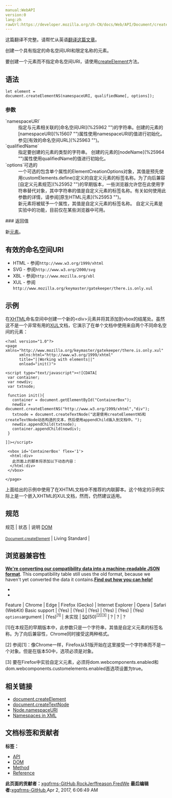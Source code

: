 ```yaml
---
manual:WebAPI
version:0
lang:zh
rawUrl:https://developer.mozilla.org/zh-CN/docs/Web/API/Document/createElementNS
---
```




这篇翻译不完整。请帮忙从英语[翻译这篇文章](%25961 "")。






创建一个具有指定的命名空间URI和限定名称的元素。



要创建一个元素而不指定命名空间URI，请使用[createElement](%8959 "createElement")方法。


## 语法<a name="Syntax"></a>

```
let element = 
document.createElementNS(namespaceURI, qualifiedName[, options]);
```

### 参数<a name="参数"></a>
<dl><dt id=''>`namespaceURI`</dt><dd>指定与元素相关联的[命名空间URI](%25962 "")的字符串。创建的元素的[namespaceURI](%15607 "")属性使用namespaceURI的值进行初始化。 参见[有效的命名空间URL](%25963 "")。</dd><dt id=''>`qualifiedName`</dt><dd>指定要创建的元素的类型的字符串。 创建的元素的[nodeName](%25964 "")属性使用qualifiedName的值进行初始化。</dd><dt id=''>`options`可选的</dt><dd>一个可选的包含单个属性的ElementCreationOptions对象，其值是预先使用customElements.define()定义的自定义元素的标签名称。为了向后兼容[自定义元素规范](%25952 "")的早期版本，一些浏览器允许您在此使用字符串替代对象，其中字符串的值是自定义元素的标签名称。有关如何使用此参数的详情，请参阅[原生HTML元素](%25953 "")。</dd><dd>新元素将被赋予一个属性，其值是自定义元素的标签名称。 自定义元素是实验中的功能，目前仅在某些浏览器中可用。</dd></dl>
### 返回值<a name="返回值"></a>


新[元素](%2687 "")。


## 有效的命名空间URI<a name="Example"></a>

* HTML - 参阅`http://www.w3.org/1999/xhtml`
* SVG - 参阅`http://www.w3.org/2000/svg`
* XBL - 参阅`http://www.mozilla.org/xbl`
* XUL - 参阅`http://www.mozilla.org/keymaster/gatekeeper/there.is.only.xul`

## 示例<a name="Example"></a>


在[XHTML](%25965 "")命名空间中创建一个新的&lt;div&gt;元素并将其添加到vbox的结尾处。虽然这不是一个非常有用的[XUL](%25966 "")文档，它演示了在单个文档中使用来自两个不同命名空间的元素：


```
<?xml version="1.0"?>
<page xmlns="http://www.mozilla.org/keymaster/gatekeeper/there.is.only.xul"
      xmlns:html="http://www.w3.org/1999/xhtml"
      title="||Working with elements||"
      onload="init()">

<script type="text/javascript"><![CDATA[
 var container;
 var newdiv;
 var txtnode;

 function init(){
   container = document.getElementById("ContainerBox");
   newdiv = document.createElementNS("http://www.w3.org/1999/xhtml","div");
   txtnode = document.createTextNode("这是使用createElementNS和createTextNode动态构造的文本，然后使用appendChild插入到文档中。");
   newdiv.appendChild(txtnode);
   container.appendChild(newdiv);
 }

]]></script>

 <vbox id='ContainerBox' flex='1'>
  <html:div>
   此页面上的脚本将添加以下动态内容：
  </html:div>
 </vbox>

</page>
```


上面给出的示例中使用了在XHTML文档中不推荐的内联脚本。这个特定的示例实际上是一个嵌入XHTML的XUL文档，然而，仍然建议适用。



## 规范<a name="规范"></a>
规范 | 状态 | 说明 
[DOM<br></br><small>Document.createElement</small>](%25967 "") | Living Standard |  


## 浏览器兼容性<a name="浏览器兼容性"></a>


**[We&#39;re converting our compatibility data into a machine-readable JSON format](%3344 "")**. This compatibility table still uses the old format, because we haven&#39;t yet converted the data it contains.**[Find out how you can help!](%3392 "")**


* 
* 
Feature | Chrome | Edge | Firefox (Gecko) | Internet Explorer | Opera | Safari (WebKit) 
Basic support | (Yes) | (Yes) | (Yes) | (Yes) | (Yes) | (Yes) 
`options`argument | (Yes)<sup>[1]</sup> | 未实现 | [50](%6835 "Released on 2016-11-08.")(50)<sup>[2][3]</sup> | ? | ? | ? 





[1]在本规范的早期版本中，此参数只是一个字符串，其值是自定义元素的标签名称。为了向后兼容性，Chrome同时接受这两种格式。



[2] 参阅[1]：像Chrome一样，Firefox从51版开始在这里接受一个字符串而不是一个对象。但是在版本50中，选项必须是对象。



[3] 要在Firefox中实验自定义元素，必须将dom.webcomponents.enabled和dom.webcomponents.customelements.enabled首选项设置为true。


## 相关链接<a name="See_also"></a>

* [document.createElement](%8959 "")
* [document.createTextNode](%8966 "")
* [Node.namespaceURI](%15607 "")
* [Namespaces in XML](%25968 "")



## 文档标签和贡献者
**标签：**
* [API](%50 "")
* [DOM](%456 "")
* [Method](%14476 "")
* [Reference](%3381 "")

**此页面的贡献者：**[xgqfrms-GitHub](%57 ""),[RockJerffreason](%25969 ""),[FredWe](%6673 "")
**最后编辑者:**[xgqfrms-GitHub](%57 ""),<time>Apr 2, 2017, 6:06:49 AM</time>


